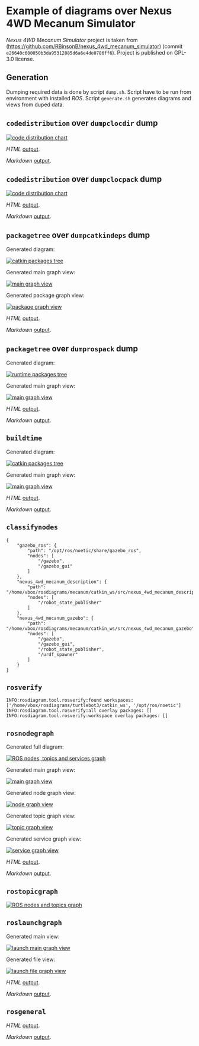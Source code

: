 # Example of diagrams over Nexus 4WD Mecanum Simulator

*Nexus 4WD Mecanum Simulator* project is taken from (https://github.com/RBinsonB/nexus_4wd_mecanum_simulator) (commit `e26640c600050b3da95312885d6a6e4de0786ff6`).
Project is published on GPL-3.0 license.


## Generation

Dumping required data is done by script `dump.sh`. Script have to be run from environment with installed *ROS*.
Script `generate.sh` generates diagrams and views from duped data.


## `codedistribution` over `dumpclocdir` dump

[![code distribution chart](out/codedistribution/full_graph-small.png "code distribution chart")](out/codedistribution/full_graph.png)

*HTML* [output](out/codedistribution/full_graph.html).

*Markdown* [output](out/codedistribution/full_graph.md).


## `codedistribution` over `dumpclocpack` dump

[![code distribution chart](out/general/clockpackview/full_graph-small.png "code distribution chart")](out/general/clockpackview/full_graph.png)

*HTML* [output](out/general/clockpackview/full_graph.html).

*Markdown* [output](out/general/clockpackview/full_graph.md).


## `packagetree` over `dumpcatkindeps` dump

Generated diagram:

[![catkin packages tree](out/catkintree/full_graph-small.png "catkin packages tree")](out/catkintree/full_graph.png)

Generated main graph view:

[![main graph view](out/catkintree/main-page-small.png "main graph view")](out/catkintree/main-page.png)

Generated package graph view:

[![package graph view](out/catkintree/node-page-small.png "package graph view")](out/catkintree/node-page.png)

*HTML* [output](out/catkintree/full_graph.html).

*Markdown* [output](out/catkintree/full_graph.md).


## `packagetree` over `dumprospack` dump

Generated diagram:

[![runtime packages tree](out/general/packageview/full_graph-small.png "runtime packages tree")](out/general/packageview/full_graph.png)

Generated main graph view:

[![main graph view](out/general/packageview-main-page-small.png "main graph view")](out/general/packageview-main-page.png)

*HTML* [output](out/general/packageview/full_graph.html).

*Markdown* [output](out/general/packageview/full_graph.md).


## `buildtime`

Generated diagram:

[![catkin packages tree](out/catkinschedule/schedule-small.png "catkin packages tree")](out/catkinschedule/schedule.png)

Generated main graph view:

[![main graph view](out/catkinschedule/main-page-small.png "main graph view")](out/catkinschedule/main-page.png)

*HTML* [output](out/catkinschedule/full_graph.html).

*Markdown* [output](out/catkinschedule/full_graph.md).


## `classifynodes`

```
{
    "gazebo_ros": {
        "path": "/opt/ros/noetic/share/gazebo_ros",
        "nodes": [
            "/gazebo",
            "/gazebo_gui"
        ]
    },
    "nexus_4wd_mecanum_description": {
        "path": "/home/vbox/rosdiagrams/mecanum/catkin_ws/src/nexus_4wd_mecanum_description",
        "nodes": [
            "/robot_state_publisher"
        ]
    },
    "nexus_4wd_mecanum_gazebo": {
        "path": "/home/vbox/rosdiagrams/mecanum/catkin_ws/src/nexus_4wd_mecanum_gazebo",
        "nodes": [
            "/gazebo",
            "/gazebo_gui",
            "/robot_state_publisher",
            "/urdf_spawner"
        ]
    }
}

```


## `rosverify`

```
INFO:rosdiagram.tool.rosverify:found workspaces: ['/home/vbox/rosdiagrams/turtlebot3/catkin_ws', '/opt/ros/noetic']
INFO:rosdiagram.tool.rosverify:all overlay packages: []
INFO:rosdiagram.tool.rosverify:workspace overlay packages: []

```


## `rosnodegraph`

Generated full diagram:

[![ROS nodes, topics and services graph](out/nodetree/whole_graph-small.png "ROS nodes, topics and services graph")](out/nodetree/whole_graph.png)

Generated main graph view:

[![main graph view](out/general/nodeview-main-page-small.png "main graph view")](out/general/nodeview-main-page.png)

Generated node graph view:

[![node graph view](out/general/nodeview-node-page-small.png "node graph view")](out/general/nodeview-node-page.png)

Generated topic graph view:

[![topic graph view](out/general/nodeview-topic-page-small.png "topic graph view")](out/general/nodeview-topic-page.png)

Generated service graph view:

[![service graph view](out/general/nodeview-service-page-small.png "service graph view")](out/general/nodeview-service-page.png)

*HTML* [output](out/general/nodeview/full_graph.html).

*Markdown* [output](out/general/nodeview/full_graph.md).


## `rostopicgraph`

[![ROS nodes and topics graph](out/topictree/graph-small.png "ROS nodes and topics graph")](out/topictree/graph.png)


## `roslaunchgraph`

Generated main view:

[![launch main graph view](out/general/launchview-main-page-small.png "launch main graph view")](out/general/launchview-main-page.png)

Generated file view:

[![launch file graph view](out/general/launchview-file-page-small.png "launch file graph view")](out/general/launchview-file-page.png)

*HTML* [output](out/general/launchview/full_graph.html).

*Markdown* [output](out/general/launchview/full_graph.md).


## `rosgeneral`

*HTML* [output](out/general/main_page.html).

*Markdown* [output](out/general/main_page.md).
